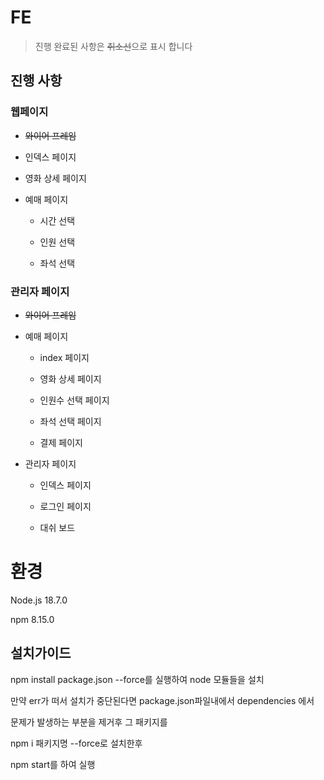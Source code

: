 # FE

> 진행 완료된 사항은 ~~취소선~~으로 표시 합니다

## 진행 사항

### 웹페이지

- ~~와이어 프레임~~

- 인덱스 페이지

- 영화 상세 페이지

- 예매 페이지
  
  - 시간 선택
  
  - 인원 선택
  
  - 좌석 선택

### 관리자 페이지

- ~~와이어 프레임~~

- 예매 페이지
  
  - index 페이지
  
  - 영화 상세 페이지
  
  - 인원수 선택 페이지
  
  - 좌석 선택 페이지
  
  - 결제 페이지

- 관리자 페이지
  
  * 인덱스 페이지
  
  * 로그인 페이지
  
  * 대쉬 보드



# 환경

Node.js 18.7.0

npm 8.15.0



## 설치가이드

npm install package.json --force를 실행하여 node 모듈들을 설치

만약 err가 떠서 설치가 중단된다면 package.json파일내에서 dependencies 에서

문제가 발생하는 부분을 제거후 그 패키지를

npm i 패키지명 --force로 설치한후 

npm start를 하여 실행
